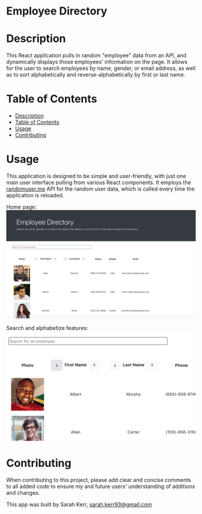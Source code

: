 # Employee Directory

<a name="desc"></a>

# Description

This React application pulls in random "employee" data from an API, and dynamically displays those employees' information on the page. It allows for the user to search employees by name, gender, or email address, as well as to sort alphabetically and reverse-alphabetically by first or last name.

# Table of Contents

- [Description](#description)
- [Table of Contents](#table-of-contents)
- [Usage](#usage)
- [Contributing](#contributing)

<a name="install"></a>

<a name="usage"></a>

# Usage

This application is designed to be simple and user-friendly, with just one main user interface pulling from various React components. It employs the [randomuser.me](https://randomuser.me/) API for the random user data, which is called every time the application is reloaded.

Home page: <img src = "public/images/homepage.png">

Search and alphabetize features: <img src = "public/images/filterAndSort.png">

<a name="contr"></a>

# Contributing

When contributing to this project, please add clear and concise comments to all added code to ensure my and future users' understanding of additions and changes.

This app was built by Sarah Kerr, sarah.kerr93@gmail.com
